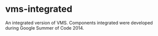vms-integrated
==============

An integrated version of VMS. Components integrated were developed during Google Summer of Code 2014.
